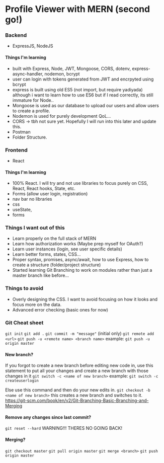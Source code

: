 # Profile Viewer with MERN (second go!)

### Backend 
- ExpressJS, NodeJS
#### Things I'm learning
- built with Express, Node, JWT, Mongoose, CORS, dotenv, express-async-handler, nodemon, bcrypt
- user can login with tokens generated from JWT and encrpyted using bcrypt
- express is built using old ES5 (not import, but require yadiyada) although i want to learn how to use ES6 but if I read correctly, its still immature for Node..
- Mongoose is used as our database to upload our users and allow users to create a profile.
- Nodemon is used for purely development QoL...
- CORS -> tbh not sure yet. Hopefully I will run into this later and update this.
- Postman
- Folder Structure.

### Frontend 
- React
#### Things I'm learning
- 100% React. I will try and not use libraries to focus purely on CSS, React, React hooks, State, etc.
- Forms (allow user login, registration)
- nav bar no libraries
- css 
- useState, 
- forms

### Things I want out of this
- Learn properly on the full stack of MERN
- Learn how authorization works (Maybe prep myself for OAuth?)
- Learn user instances (login, see user specific details)
- Learn better forms, states, CSS...
- Proper syntax, promises, async/await, how to use Express, how to create a structure (folder/project structure)
- Started learning Git Branching to work on modules rather than just a master branch like before...

### Things to avoid
- Overly designing the CSS. I want to avoid focusing on how it looks and focus more on the data.
- Advanced error checking (basic ones for now)



### Git Cheat sheet
```git init```
```git add .```
```git commit -m "message"```
(initial only) ```git remote add <url>```
```git push -u <remote name> <branch name>```                 example: ```git push -u origin master```

#### New branch? 
If you forgot to create a new branch before editing new code in, use this statement to put all your changes and create a new branch with those changes in it
```git switch -c <name of new branch>```                      example: ```git switch -c createuserlogin```

Else use this command and then do your new edits in.
```git checkout -b <name of new branch>```                    this creates a new branch and switches to it.
https://git-scm.com/book/en/v2/Git-Branching-Basic-Branching-and-Merging

#### Remove any changes since last commit?
```git reset --hard``` WARNING!!! THERES NO GOING BACK!

#### Merging?
```git checkout master```
```git pull origin master```
```git merge <branch>```
```git push origin master```